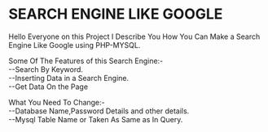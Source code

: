 # SEARCH ENGINE LIKE GOOGLE
Hello Everyone on this Project I Describe You How You Can Make a Search Engine Like Google using PHP-MYSQL.<br/>

Some Of The Features of this Search Engine:-<br/>
--Search By Keyword.<br/>
--Inserting Data in a Search Engine.<br/>
--Get Data On the Page<br/>

What You Need To Change:-<br/>
--Database Name,Password Details and other details.<br/>
--Mysql Table Name or Taken As Same as In Query.<br/>


